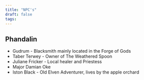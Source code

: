 ```yaml
---
title: "NPC's"
draft: false
tags:
---
```


**Phandalin**
--- 
- Gudrum - Blacksmith mainly located in the Forge of Gods
- Taber Terwey - Owner of The Weathered Spoon
- Juliane Fricker - Local healer and Priestess
- Major Damian Oke
- Iston Black - Old Elven Adventurer, lives by the apple orchard
